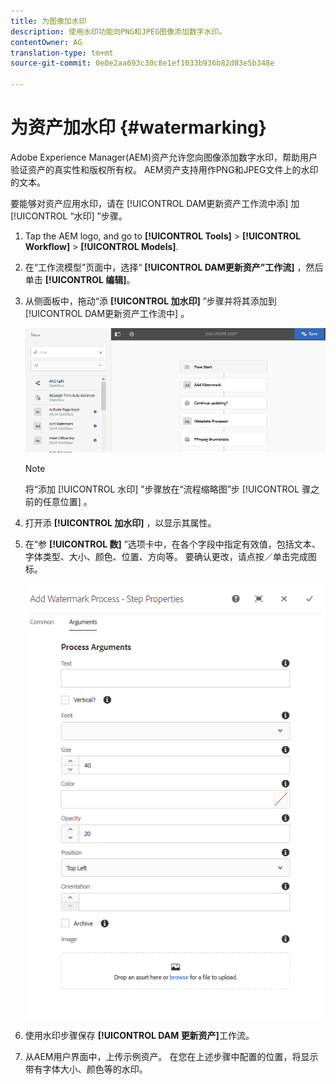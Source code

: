 ```yaml
---
title: 为图像加水印
description: 使用水印功能向PNG和JPEG图像添加数字水印。
contentOwner: AG
translation-type: tm+mt
source-git-commit: 0e0e2aa693c30c8e1ef1033b936b82d83e5b348e

---
```



# 为资产加水印 {#watermarking}

Adobe Experience Manager(AEM)资产允许您向图像添加数字水印，帮助用户验证资产的真实性和版权所有权。 AEM资产支持用作PNG和JPEG文件上的水印的文本。

要能够对资产应用水印，请在 [!UICONTROL DAM更新资产工作流中添] 加 [!UICONTROL “水印] ”步骤。

1. Tap the AEM logo, and go to **[!UICONTROL Tools]** > **[!UICONTROL Workflow]** > **[!UICONTROL Models]**.
1. 在“工作流模型”页面中，选择“ **[!UICONTROL DAM更新资产”工作流]** ，然后单击 **[!UICONTROL 编辑]**。

1. 从侧面板中，拖动“添 **[!UICONTROL 加水印]** ”步骤并将其添加到 [!UICONTROL DAM更新资产工作流中] 。

   ![在DAM更新资产工作流中添加水印步骤](assets/add_watermark_step_aem_assets.png)

   >[!NOTE]
   >
   >将“添加 [!UICONTROL 水印] ”步骤放在“流程缩略图”步 [!UICONTROL 骤之前的任意位置] 。

1. 打开添 **[!UICONTROL 加水印]** ，以显示其属性。
1. 在“参 **[!UICONTROL 数]** ”选项卡中，在各个字段中指定有效值，包括文本、字体类型、大小、颜色、位置、方向等。 要确认更改，请点按／单击完成图标。

   ![在资产的添加水印步骤中提供参数](assets/arguments_add_watermark_aem_assets.png)

1. 使用水印步骤保存 **[!UICONTROL DAM 更新资产]**&#x200B;工作流。
1. 从AEM用户界面中，上传示例资产。 在您在上述步骤中配置的位置，将显示带有字体大小、颜色等的水印。
